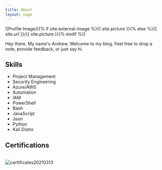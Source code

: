 ```yaml
---
title: About
layout: page
---
```

![Profile Image]({% if site.external-image %}{{ site.picture }}{% else %}{{ site.url }}/{{ site.picture }}{% endif %})

<p>Hey there. My name's Andrew. Welcome to my blog. Feel free to drop a note, provide feedback, or just say hi.</p>



<h2>Skills</h2>

<ul class="skill-list">
	<li>Project Management</li>
	<li>Security Engineering</li>
	<li>Azure/AWS</li>
	<li>Automation</li>
	<li>IAM</li>
	<li>PowerShell</li>
	<li>Bash</li>
	<li>JavaScript</li>
	<li>Json</li>
	<li>Python</li>
	<li>Kali Distro</li>
</ul>

<h2>Certifications</h2>

<br><img src="https://haratine.net/assets/images/certificates20210313.jpg" alt="certificates20210313">
